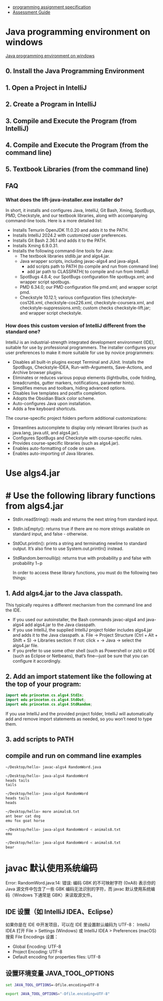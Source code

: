 - [programming assignment specification](]https://coursera.cs.princeton.edu/algs4/assignments/hello/specification.php)
- [Assessment Guide](https://www.coursera.org/learn/algorithms-part1/resources/R2mre)

  
# Java programming environment on windows
[Java programming environment on windows](https://lift.cs.princeton.edu/java/windows/)
 
##  0.   Install the Java Programming Environment
##  1.   Open a Project in IntelliJ

##  2.   Create a Program in IntelliJ

##  3.   Compile and Execute the Program (from IntelliJ)

## 4.   Compile and Execute the Program (from the command line)

## 5.   Textbook Libraries (from the command line)


## FAQ
###  What does the lift-java-installer.exe installer do?

In short, it installs and configures Java, IntelliJ, Git Bash, Xming, SpotBugs, PMD, Checkstyle, and our textbook libraries, along with accompanying command-line tools. Here is a more detailed list:
- Installs Temurin OpenJDK 11.0.20 and adds it to the PATH.
- Installs IntelliJ 2024.2 with customized user preferences.
- Installs Git Bash 2.36.1 and adds it to the PATH.
- Installs Xming 6.9.0.31.
- Installs the following command-line tools for Java:
  - The textbook libraries stdlib.jar and algs4.jar.
  - Java wrapper scripts, including javac-algs4 and java-algs4.
    - add scripts path to PATH (to compile and run from command line)
    - add jar path to CLASSPATH( to compile and run from IntelliJ)
  - SpotBugs 4.8.4; our SpotBugs configuration file spotbugs.xml; and wrapper script spotbugs.
  - PMD 6.34.0; our PMD configuration file pmd.xml; and wrapper script pmd.
  - Checkstyle 10.12.1; various configuration files (checkstyle-cos126.xml, checkstyle-cos226.xml, checkstyle-coursera.xml, and checkstyle-suppressions.xml); custom checks checkstyle-lift.jar; and wrapper script checkstyle.

### How does this custom version of IntelliJ different from the standard one?
IntelliJ is an industrial-strength integrated development environment (IDE), suitable for use by professional programmers. The installer configures your user preferences to make it more suitable for use by novice programmers:
- Disables all built-in plugins except Terminal and JUnit. Installs the SpotBugs, Checkstyle-IDEA, Run-with-Arguments, Save-Actions, and Archive browser plugins.
- Eliminates or reduces various popup elements (lightbulbs, code folding, breadcrumbs, gutter markers, notifications, parameter hints).
- Simplifies menus and toolbars, hiding advanced options.
- Disables live templates and postfix completion.
- Adopts the Obsidian Black color scheme.
- Auto-configures Java upon installation.
- Adds a few keyboard shortcuts.
  
The course-specific project folders perform additional customizations:

- Streamlines autocomplete to display only relevant libraries (such as java.lang, java.util, and algs4.jar).
- Configures SpotBugs and Checkstyle with course-specific rules.
- Provides course-specific libraries (such as algs4.jar).
- Enables auto-formatting of code on save.
- Enables auto-importing of Java libraries.


# Use  algs4.jar
# # Use the following library functions from algs4.jar
- StdIn.readString(): reads and returns the next string from standard input.
- StdIn.isEmpty(): returns true if there are no more strings available on standard input, and false - otherwise.
- StdOut.println(): prints a string and terminating newline to standard output. It’s also fine to use System.out.println() instead.
- StdRandom.bernoulli(p): returns true with probability p and false with probability 1−p

  In order to access these library functions, you must do the following two things:

## 1. Add algs4.jar to the Java classpath. 
   
   This typically requires a different mechanism from the command line and the IDE.
- If you used our autoinstaller, the Bash commands javac-algs4 and java-algs4 add algs4.jar to the Java classpath.
- If you use IntelliJ, the supplied IntelliJ project folder includes algs4.jar and adds it to the Java classpath.
    a. File → Project Structure (Ctrl + Alt + Shift + S) -> Libraries section: 
        If not: click + → Java → select the algs4.jar file.
- If you prefer to use some other shell (such as Powershell or zsh) or IDE (such as Eclipse or Netbeans), that’s fine—just be sure that you can configure it accordingly.

## 2. Add an import statement like the following at the top of your program:
```java
import edu.princeton.cs.algs4.StdIn;
import edu.princeton.cs.algs4.StdOut;
import edu.princeton.cs.algs4.StdRandom;
```
If you use IntelliJ and the provided project folder, IntelliJ will automatically add and remove import statements as needed, so you won’t need to type them.


## 3. add scripts to PATH



## compile and run on command line examples

```bash
~/Desktop/hello> javac-algs4 RandomWord.java

~/Desktop/hello> java-algs4 RandomWord
heads tails
tails

~/Desktop/hello> java-algs4 RandomWord
heads tails
heads

~/Desktop/hello> more animals8.txt
ant bear cat dog
emu fox goat horse

~/Desktop/hello> java-algs4 RandomWord < animals8.txt
emu

~/Desktop/hello> java-algs4 RandomWord < animals8.txt
bear
```

# javac 默认使用系统编码
Error: RandomWord.java:14: 错误: 编码 GBK 的不可映射字符 (0xA8)
表示你的 Java 源文件中包含了一些 GBK 编码无法识别的字符，而 javac 默认使用系统编码（Windows 下通常是 GBK）来读取源文件。

## IDE 设置（如 IntelliJ IDEA、Eclipse）
如果你是在 IDE 中开发项目，可以在 IDE 里设置默认编码为 UTF-8：
IntelliJ IDEA
打开 File > Settings (Windows) 或 IntelliJ IDEA > Preferences (macOS)
搜索 File Encodings
设置：
   - Global Encoding: UTF-8
   - Project Encoding: UTF-8
   - Default encoding for properties files: UTF-8
  
## 设置环境变量 JAVA_TOOL_OPTIONS
```cmd
set JAVA_TOOL_OPTIONS=-Dfile.encoding=UTF-8
```

```bash
export JAVA_TOOL_OPTIONS="-Dfile.encoding=UTF-8"
```